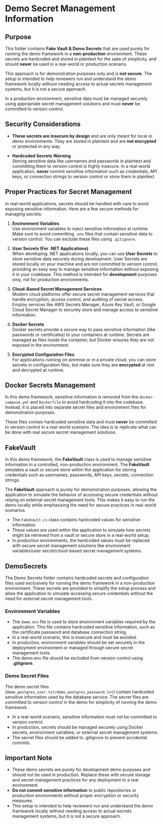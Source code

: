 # Demo Secret Management Information

## Purpose

This folder contains **Fake Vault & Demo Secrets** that are used purely for running the demo framework in a **non-production** environment. These secrets are hardcoded and stored in plaintext for the sake of simplicity, and should **never** be used in a real-world or production scenario.

This approach is for demonstration purposes only and is **not secure**. The setup is intended to help reviewers run and understand the demo framework locally without needing access to actual secrets management systems, but it is not a secure approach.

In a production environment, sensitive data must be managed securely using appropriate secret management solutions and must **never** be committed to version control.


## Security Considerations

- **These secrets are insecure by design** and are only meant for local or demo environments. They are stored in plaintext and are **not encrypted** or protected in any way.

- **Hardcoded Secrets Warning**  
  Storing sensitive data like usernames and passwords in plaintext and committing them to version control is highly insecure. In a real-world application, **never** commit sensitive information such as credentials, API keys, or connection strings to version control or store them in plaintext.

## Proper Practices for Secret Management

In real-world applications, secrets should be handled with care to avoid exposing sensitive information. Here are a few secure methods for managing secrets:

1. **Environment Variables**  
   Use environment variables to inject sensitive information at runtime. Make sure to avoid committing `.env` files that contain sensitive data to version control. You can exclude these files using `.gitignore`.

2. **User Secrets (For .NET Applications)**  
   When developing .NET applications locally, you can use **User Secrets** to store sensitive data securely during development. User Secrets are stored locally on your machine and are not committed to version control, providing an easy way to manage sensitive information without exposing it in your codebase.
This method is intended for **development** purposes only, not for production environments.

3. **Cloud-Based Secret Management Services**  
   Modern cloud platforms offer secure secret management services that handle encryption, access control, and auditing of secret access. Employ services like AWS Secrets Manager, Azure Key Vault, or Google Cloud Secret Manager to securely store and manage access to sensitive information.

4. **Docker Secrets**  
   Docker secrets provide a secure way to pass sensitive information (like passwords or certificates) to your containers at runtime. Secrets are managed as files inside the container, but Docker ensures they are not exposed in the environment.

5. **Encrypted Configuration Files**  
   For applications running on-premise or in a private cloud, you can store secrets in configuration files, but make sure they are **encrypted** at rest and decrypted at runtime.

## Docker Secrets Management 

In this demo framework, sensitive information is removed from the ``docker-compose.yml`` and ``Dockerfile`` to avoid hardcoding it into the codebase. Instead, it is placed into separate secret files and environment files for demonstration purposes. 

These files contain hardcoded sensitive data and must **never** be committed to version control in a real-world scenario. 
The idea is to replicate what can be done with real secure secret management solutions.

## FakeVault

In this demo framework, the **FakeVault** class is used to manage sensitive information in a controlled, non-production environment. The **FakeVault** simulates a vault or secure store within the application for storing credentials such as usernames, passwords, API keys, secrets, connection strings.

The **FakeVault** approach is purely for demonstration purposes, allowing the application to simulate the behavior of accessing secure credentials without relying on external secret management tools. This makes it easy to run the demo locally while emphasizing the need for secure practices in real-world scenarios.


- The ``FakeVault.cs`` class contains hardcoded values for sensitive information.
- These values are used within the application to simulate how secrets might be retrieved from a vault or secure store in a real-world setup.
- In production environments, the hardcoded values must be replaced with secure secret management solutions like environment variables/user secret/cloud-based secret management systems.

## DemoSecrets

The Demo Secrets folder contains hardcoded secrets and configuration files used exclusively for running the demo framework in a non-production environment. These secrets are provided to simplify the setup process and allow the application to simulate accessing secure credentials without the need for external secret management tools.


### Environment Variables

- The ``demo.env`` file is used to store environment variables required by the application. This file contains hardcoded sensitive information, such as the certificate password and database connection string.
- In a real-world scenario, this is insecure and must be avoided.
- In production, environment variables should be set securely in the deployment environment or managed through secure secret management tools.
- The demo.env file should be excluded from version control using **.gitignore**.

### Demo Secret Files

The demo secret files (``demo_postgres_user.txt/demo_postgres_password.txt``) contain hardcoded sensitive information used by the database service. The secret files are committed to version control in the demo for simplicity of running the demo framework.

- In a real-world scenario, sensitive information must not be committed to version control.
- In production, secrets should be managed securely using Docker secrets, environment variables, or external secret management systems.
- The secret files should be added to .gitignore to prevent accidental commits.

## Important Note

- These demo secrets are purely for development demo purposes and should not be used in production. Replace these with secure storage and secret management practices for any deployment to a real environment.
- **Do not commit sensitive information** to public repositories or production environments without proper encryption or security measures.
- This setup is intended to help reviewers run and understand the demo framework locally without needing access to actual secrets management systems, but it is not a secure approach.
